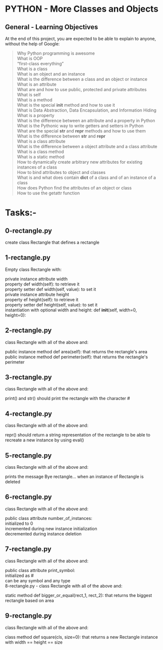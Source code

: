 # PYTHON - More Classes and Objects

## General - Learning Objectives
At the end of this project, you are expected to be able to explain to anyone, without the help of Google:


> Why Python programming is awesome  
> What is OOP   
> “first-class everything”  
> What is a class  
> What is an object and an instance  
> What is the difference between a class and an object or instance  
> What is an attribute  
> What are and how to use public, protected and private attributes  
> What is self  
> What is a method  
> What is the special __init__ method and how to use it  
> What is Data Abstraction, Data Encapsulation, and Information Hiding  
> What is a property  
> What is the difference between an attribute and a property in Python    
> What is the Pythonic way to write getters and setters in Python  
> What are the special __str__ and __repr__ methods and how to use them  
> What is the difference between __str__ and __repr__  
> What is a class attribute  
> What is the difference between a object attribute and a class attribute  
> What is a class method  
> What is a static method  
> How to dynamically create arbitrary new attributes for existing instances of a class  
> How to bind attributes to object and classes  
> What is and what does contain __dict__ of a class and of an instance of a class  
> How does Python find the attributes of an object or class  
> How to use the getattr function  

# Tasks:-  

## 0-rectangle.py  

create class Rectangle that defines a rectangle

## 1-rectangle.py 

Empty class Rectangle with:

private instance attribute width  
property def width(self): to retrieve it  
property setter def width(self, value): to set it  
private instance attribute height  
property ef height(self): to retrieve it  
property setter def height(self, value): to set it  
instantiation with optional width and height: def __init__(self, width=0, height=0):  

## 2-rectangle.py 

class Rectangle with all of the above and:  

public instance method def area(self): that returns the rectangle's area  
public instance method def perimeter(self): that returns the rectangle's perimeter  

## 3-rectangle.py 

class Rectangle with all of the above and:  

print() and str() should print the rectangle with the character #  

## 4-rectangle.py 

class Rectangle with all of the above and:

repr() should return a string representation of the rectangle to be able to recreate a new instance by using eval()  

## 5-rectangle.py 

class Rectangle with all of the above and:

prints the message Bye rectangle... when an instance of Rectangle is deleted  

## 6-rectangle.py 

class Rectangle with all of the above and:

public class attribute number_of_instances:  
initialized to 0  
incremented during new instance initialization  
decremented during instance deletion  

## 7-rectangle.py 

class Rectangle with all of the above and:

public class attribute print_symbol:    
initialized as #  
can be any symbol and any type  
8-rectangle.py - class Rectangle with all of the above and:  

static method def bigger_or_equal(rect_1, rect_2): that returns the biggest rectangle based on area  

## 9-rectangle.py 

class Rectangle with all of the above and:

class method def square(cls, size=0): that returns a new Rectangle instance with width == height == size  
